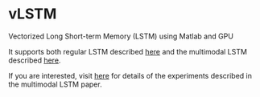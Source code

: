# vLSTM
Vectorized Long Short-term Memory (LSTM) using Matlab and GPU <br>

It supports both regular LSTM described [here](http://deeplearning.cs.cmu.edu/pdfs/Hochreiter97_lstm.pdf) and the multimodal LSTM described [here](http://www.jimmyren.com/papers/AAAI16_Ren.pdf). <br>

If you are interested, visit [here](https://github.com/jimmy-ren/lstm_speaker_naming_aaai16) for details of the experiments described in the multimodal LSTM paper.
